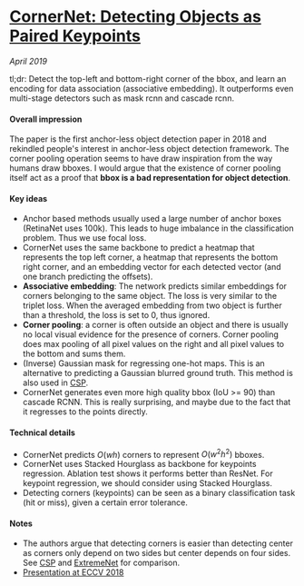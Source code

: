 # [CornerNet: Detecting Objects as Paired Keypoints](https://arxiv.org/pdf/1808.01244.pdf)

_April 2019_

tl;dr: Detect the top-left and bottom-right corner of the bbox, and learn an encoding for data association (associative embedding). It outperforms even multi-stage detectors such as mask rcnn and cascade rcnn.

#### Overall impression
The paper is the first anchor-less object detection paper in 2018 and rekindled people's interest in anchor-less object detection framework. The corner pooling operation seems to have draw inspiration from the way humans draw bboxes. I would argue that the existence of corner pooling itself act as a proof that **bbox is a bad representation for object detection**.

#### Key ideas
- Anchor based methods usually used a large number of anchor boxes (RetinaNet uses 100k). This leads to huge imbalance in the classification problem. Thus we use focal loss.
- CornerNet uses the same backbone to predict a heatmap that represents the top left corner, a heatmap that represents the bottom right corner, and an embedding vector for each detected vector (and one branch predicting the offsets). 
- **Associative embedding**: The network predicts similar embeddings for corners belonging to the same object. The loss is very similar to the triplet loss. When the averaged embedding from two object is further than a threshold, the loss is set to 0, thus ignored. 
- **Corner pooling**: a corner is often outside an object and there is usually no local visual evidence for the presence of corners. Corner pooling does max pooling of all pixel values on the right and all pixel values to the bottom and sums them. 
- (Inverse) Gaussian mask for regressing one-hot maps. This is an alternative to predicting a Gaussian blurred ground truth. This method is also used in [CSP](csp_center_scale.md).
- CornerNet generates even more high quality bbox (IoU >= 90) than cascade RCNN. This is really surprising, and maybe due to the fact that it regresses to the points directly.

#### Technical details
- CornerNet predicts $O(wh)$ corners to represent $O(w^2h^2)$ bboxes.
- CornerNet uses Stacked Hourglass as backbone for keypoints regression. Ablation test shows it performs better than ResNet. For keypoint regression, we should consider using Stacked Hourglass.
- Detecting corners (keypoints) can be seen as a binary classification task (hit or miss), given a certain error tolerance. 

#### Notes
- The authors argue that detecting corners is easier than detecting center as corners only depend on two sides but center depends on four sides. See [CSP](csp_center_scale.md) and [ExtremeNet](extremenet.md) for comparison.
- [Presentation at ECCV 2018](https://www.youtube.com/watch?v=aJnvTT1-spc)


